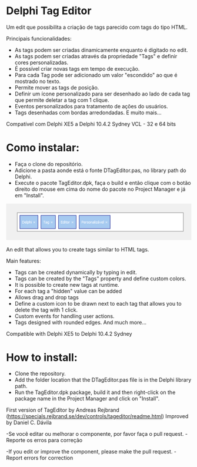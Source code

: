 # Delphi Tag Editor
Um edit que possibilita a criação de tags parecido com tags do tipo HTML.

Principais funcionalidades: 
 - As tags podem ser criadas dinamicamente enquanto é digitado no edit. 
 - As tags podem ser criadas através da propriedade "Tags" e definir cores personalizadas. 
 - É possível criar novas tags em tempo de execução. 
 - Para cada Tag pode ser adicionado um valor "escondido" ao que é mostrado no texto. 
 - Permite mover as tags de posição. 
 - Definir um ícone personalizado para ser desenhado ao lado de cada tag que permite deletar a tag com 1 clique. 
 - Eventos personalizados para tratamento de ações do usuários.
 - Tags desenhadas com bordas arredondadas. 
 E muito mais... 
 
 Compatível com Delphi XE5 a Delphi 10.4.2 Sydney
 VCL - 32 e 64 bits
 
 # Como instalar:
  - Faça o clone do repositório.
  - Adicione a pasta aonde está o fonte DTagEditor.pas, no library path do Delphi. 
  - Execute o pacote TagEditor.dpk, faça o build e então clique com o botão direito do mouse em cima do nome do pacote no Project Manager e já em "Install".
  
![](https://github.com/daviladanielc/Delphi_TagEditor/blob/main/images/DelphiTagEditor.png?raw=true)  

An edit that allows you to create tags similar to HTML tags.

Main features:
 - Tags can be created dynamically by typing in edit.
 - Tags can be created by the "Tags" property and define custom colors.
 - It is possible to create new tags at runtime.
 - For each tag a "hidden" value can be added
 - Allows drag and drop tags
 - Define a custom icon to be drawn next to each tag that allows you to delete the tag with 1 click.
 - Custom events for handling user actions.
 - Tags designed with rounded edges.
 And much more...
 
 Compatible with Delphi XE5 to Delphi 10.4.2 Sydney
 
 # How to install:
  - Clone the repository.
  - Add the folder location that the DTagEditor.pas file is in the Delphi library path.
  - Run the TagEditor.dpk package, build it and then right-click on the package name in the Project Manager and click on "Install".


First version of TagEditor by Andreas Rejbrand (https://specials.rejbrand.se/dev/controls/tageditor/readme.html)
Improved by Daniel C. Dávila

-Se você editar ou melhorar o componente, por favor faça o pull request. 
-Reporte os erros para correção

-If you edit or improve the component, please make the pull request.
-Report errors for correction

